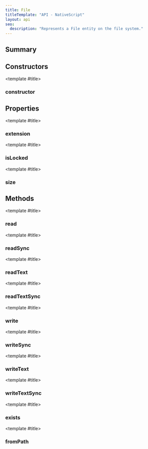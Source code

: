 ```yaml
---
title: File
titleTemplate: "API - NativeScript"
layout: api
seo:
  description: "Represents a File entity on the file system."
---
```


<!-- This page is auto generated, do not edit manually. -->
<!-- Run "yarn generate:api-docs" to regenerate -->

<script setup lang="ts">
  import { provide } from "vue";
  import API_DATA from "./File.data.json";
  
  provide('API_DATA', API_DATA);
</script>

<APIRefHierarchy v-once />

<APIRefComment commentBase64="eyJibG9ja1RhZ3MiOltdLCJtb2RpZmllclRhZ3MiOnt9LCJzdW1tYXJ5IjpbeyJraW5kIjoidGV4dCIsInRleHQiOiJSZXByZXNlbnRzIGEgRmlsZSBlbnRpdHkgb24gdGhlIGZpbGUgc3lzdGVtLiJ9XX0=" v-once />

## <Heading ignore>Summary</Heading>

<APIRefSummary v-once />

## Constructors

<div class="">

<APIRef for="1934" v-once>

<template #title>

### constructor

</template>

</APIRef>

</div>

## Properties

<div class="">

<APIRef for="1936" v-once>

<template #title>

### extension

</template>

</APIRef>

</div>

<div class="">

<APIRef for="1938" v-once>

<template #title>

### isLocked

</template>

</APIRef>

</div>

<div class="">

<APIRef for="1937" v-once>

<template #title>

### size

</template>

</APIRef>

</div>

## Methods

<div class="">

<APIRef for="1949" v-once>

<template #title>

### read

</template>

</APIRef>

</div>

<div class="">

<APIRef for="1951" v-once>

<template #title>

### readSync

</template>

</APIRef>

</div>

<div class="">

<APIRef for="1939" v-once>

<template #title>

### readText

</template>

</APIRef>

</div>

<div class="">

<APIRef for="1942" v-once>

<template #title>

### readTextSync

</template>

</APIRef>

</div>

<div class="">

<APIRef for="1969" v-once>

<template #title>

### write

</template>

</APIRef>

</div>

<div class="">

<APIRef for="1972" v-once>

<template #title>

### writeSync

</template>

</APIRef>

</div>

<div class="">

<APIRef for="1957" v-once>

<template #title>

### writeText

</template>

</APIRef>

</div>

<div class="">

<APIRef for="1961" v-once>

<template #title>

### writeTextSync

</template>

</APIRef>

</div>

<div class="isStatic">

<APIRef for="1928" v-once>

<template #title>

### exists

</template>

</APIRef>

</div>

<div class="isStatic">

<APIRef for="1931" v-once>

<template #title>

### fromPath

</template>

</APIRef>

</div>
